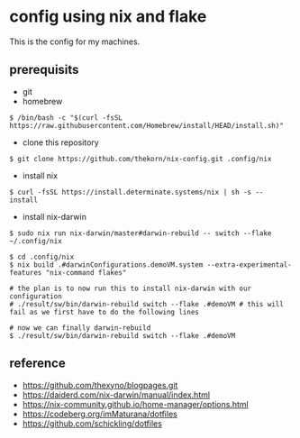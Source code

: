# config using nix and flake

This is the config for my machines.

## prerequisits

- git
- homebrew

```
$ /bin/bash -c "$(curl -fsSL https://raw.githubusercontent.com/Homebrew/install/HEAD/install.sh)"
```

- clone this repository

```
$ git clone https://github.com/thekorn/nix-config.git .config/nix
```

- install nix

```
$ curl -fsSL https://install.determinate.systems/nix | sh -s -- install
```

- install nix-darwin

```
$ sudo nix run nix-darwin/master#darwin-rebuild -- switch --flake ~/.config/nix
```

```
$ cd .config/nix
$ nix build .#darwinConfigurations.demoVM.system --extra-experimental-features "nix-command flakes"

# the plan is to now run this to install nix-darwin with our configuration
# ./result/sw/bin/darwin-rebuild switch --flake .#demoVM # this will fail as we first have to do the following lines

# now we can finally darwin-rebuild
$ ./result/sw/bin/darwin-rebuild switch --flake .#demoVM
```

## reference

- https://github.com/thexyno/blogpages.git
- https://daiderd.com/nix-darwin/manual/index.html
- https://nix-community.github.io/home-manager/options.html
- https://codeberg.org/imMaturana/dotfiles
- https://github.com/schickling/dotfiles
